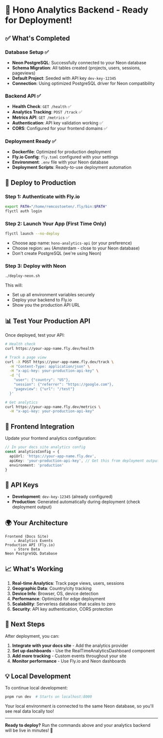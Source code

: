 # 🎉 Hono Analytics Backend - Ready for Deployment!

## ✅ What's Completed

### Database Setup ✅
- **Neon PostgreSQL**: Successfully connected to your Neon database
- **Schema Migration**: All tables created (projects, users, sessions, pageviews)
- **Default Project**: Seeded with API key `dev-key-12345`
- **Connection**: Using optimized PostgreSQL driver for Neon compatibility

### Backend API ✅
- **Health Check**: `GET /health` ✅
- **Analytics Tracking**: `POST /track` ✅ 
- **Metrics API**: `GET /metrics` ✅
- **Authentication**: API key validation working ✅
- **CORS**: Configured for your frontend domains ✅

### Deployment Ready ✅
- **Dockerfile**: Optimized for production deployment
- **Fly.io Config**: `fly.toml` configured with your settings
- **Environment**: `.env` file with your Neon database
- **Deployment Scripts**: Ready-to-use deployment automation

## 🚀 Deploy to Production

### Step 1: Authenticate with Fly.io
```bash
export PATH="/home/remcostoeten/.fly/bin:$PATH"
flyctl auth login
```

### Step 2: Launch Your App (First Time Only)
```bash
flyctl launch --no-deploy
```
- Choose app name: `hono-analytics-api` (or your preference)
- Choose region: `ams` (Amsterdam - close to your Neon database)
- Don't create PostgreSQL (we're using Neon)

### Step 3: Deploy with Neon
```bash
./deploy-neon.sh
```

This will:
- Set up all environment variables securely
- Deploy your backend to Fly.io
- Show you the production API URL

## 📊 Test Your Production API

Once deployed, test your API:

```bash
# Health check
curl https://your-app-name.fly.dev/health

# Track a page view
curl -X POST https://your-app-name.fly.dev/track \
  -H "Content-Type: application/json" \
  -H "x-api-key: your-production-api-key" \
  -d '{
    "user": {"country": "US"},
    "session": {"referrer": "https://google.com"},
    "pageview": {"url": "/test"}
  }'

# Get analytics
curl https://your-app-name.fly.dev/metrics \
  -H "x-api-key: your-production-api-key"
```

## 🔧 Frontend Integration

Update your frontend analytics configuration:

```typescript
// In your docs site analytics config
const analyticsConfig = {
  apiUrl: 'https://your-app-name.fly.dev',
  apiKey: 'your-production-api-key', // Get this from deployment output
  environment: 'production'
}
```

## 🔑 API Keys

- **Development**: `dev-key-12345` (already configured)
- **Production**: Generated automatically during deployment (check deployment output)

## 🌍 Your Architecture

```
Frontend (Docs Site)
    ↓ Analytics Events
Production API (Fly.io)
    ↓ Store Data  
Neon PostgreSQL Database
```

## 📈 What's Working

1. **Real-time Analytics**: Track page views, users, sessions
2. **Geographic Data**: Country/city tracking
3. **Device Info**: Browser, OS, device detection
4. **Performance**: Optimized for edge deployment
5. **Scalability**: Serverless database that scales to zero
6. **Security**: API key authentication, CORS protection

## 🎯 Next Steps

After deployment, you can:

1. **Integrate with your docs site** - Add the analytics provider
2. **Set up dashboards** - Use the RealTimeAnalyticsDashboard component
3. **Add more tracking** - Custom events throughout your site
4. **Monitor performance** - Use Fly.io and Neon dashboards

## 💡 Local Development

To continue local development:
```bash
pnpm run dev  # Starts on localhost:8000
```

Your local environment is connected to the same Neon database, so you'll see real data locally too!

---

**Ready to deploy?** Run the commands above and your analytics backend will be live in minutes! 🚀
